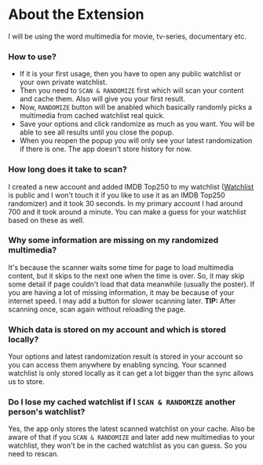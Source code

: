 # About the Extension
I will be using the word multimedia for movie, tv-series, documentary etc.
### How to use?
- If it is your first usage, then you have to open any public watchlist or your own private watchlist.
- Then you need to `SCAN & RANDOMIZE` first which will scan your content and cache them. Also will give you your first result.
- Now, `RANDOMIZE` button will be anabled which basically randomly picks a multimedia from cached watchlist real quick.
- Save your options and click randomize as much as you want. You will be able to see all results until you close the popup.
- When you reopen the popup you will only see your latest randomization if there is one. The app doesn't store history for now.

### How long does it take to scan?
I created a new account and added IMDB Top250 to my watchlist ([Watchlist](https://www.imdb.com/user/ur135486613/watchlist?ref_=nv_usr_wl_all_0) is public and I won't touch it if you like to use it as an IMDB Top250 randomizer) and it took 30 seconds. In my primary account I had around 700 and it took around a minute. You can make a guess for your watchlist based on these as well.

### Why some information are missing on my randomized multimedia?
It's because the scanner waits some time for page to load multimedia content, but it skips to the next one when the time is over. So, it may skip some detail if page couldn't load that data meanwhile (usually the poster). If you are having a lot of missing information, it may be because of your internet speed. I may add a button for slower scanning later.
**TIP:** After scanning once, scan again without reloading the page. 

### Which data is stored on my account and which is stored locally?
Your options and latest randomization result is stored in your account so you can access them anywhere by enabling syncing.
Your scanned watchlist is only stored locally as it can get a lot bigger than the sync allows us to store.

### Do I lose my cached watchlist if I `SCAN & RANDOMIZE` another person's watchlist?
Yes, the app only stores the latest scanned watchlist on your cache. Also be aware of that if you `SCAN & RANDOMIZE` and later add new multimedias to your watchlist, they won't be in the cached watchlist as you can guess. So you need to rescan.
